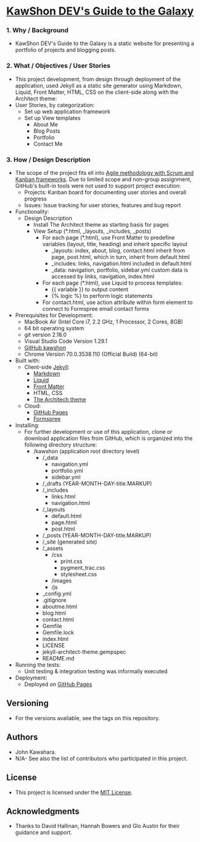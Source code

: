 # [KawShon DEV's Guide to the Galaxy](https://jkawahara.github.io/kawshon/)
### 1. Why / Background
  * KawShon DEV's Guide to the Galaxy is a static website for presenting a portfolio of projects and blogging posts.
 ### 2. What / Objectives / User Stories
  * This project development, from design through deployment of the application, used Jekyll as a static site generator using Markdown, Liquid, Front Matter, HTML, CSS on the client-side along with the Architect theme:
  * User Stories, by categorization:
    * Set up web application framework
    * Set up View templates
      * About Me
      * Blog Posts
      * Portfolio
      * Contact Me
 ### 3. How / Design Description
  * The scope of the project fits ell into [Agile methodology with Scrum and Kanban frameworks](https://en.wikipedia.org/wiki/Agile_software_development). Due to limited scope and non-group assignment, GitHub's built-in tools were not used to support project execution:
    * Projects: Kanban board for documenting user stories and overall progress
    * Issues: Issue tracking for user stories, features and bug report
  * Functionality:
    * Design Description
      * Install The Architect theme as starting basis for pages
      * View Setup (*.html, _layouts, _includes, _posts)
        * For each page (*.html), use Front Matter to predefine variables (layout, title, heading) and inherit specific layout
          * _layouts: index, about, blog, contact.html inherit from page, post.html, which in turn, inherit from default.html
          * _includes: links, navigation.html included in default.html 
          * _data: navigation, portfolio, sidebar.yml custom data is accessed by links, navigation, index.html  
        * For each page (*.html), use Liquid to process templates:
          * {{ variable }} to output content
          * {% logic %} to perform logic statements
        * For contact.html, use action attribute within form element to connect to Formspree email contact forms
  * Prerequisites for Development:
    * MacBook Air (Intel Core i7, 2.2 GHz, 1 Processor, 2 Cores, 8GB)
    * 64 bit operating system 
    * git version 2.18.0
    * Visual Studio Code Version 1.29.1
    * [GitHub kawshon](https://github.com/jkawahara/kawshon)
    * Chrome Version 70.0.3538.110 (Official Build) (64-bit)
  * Built with:
    * Client-side [Jekyll](https://jekyllrb.com/):
      * [Markdown](https://daringfireball.net/projects/markdown/)
      * [Liquid](https://shopify.github.io/liquid/)
      * [Front Matter](https://jekyllrb.com/docs/front-matter/)
      * HTML, CSS
      * [The Architech theme](https://github.com/pages-themes/architect)
    * Cloud:
      * [GitHub Pages](https://pages.github.com/)
      * [Formspree](https://formspree.io/)
  * Installing:
    * For further development or use of this application, clone or download application files from GitHub, which is organized into the following directory structure:
      * /kawshon (application root directory level)
        * /_data
          * navigation.yml
          * portfolio.yml
          * sidebar.yml
        * /_drafts (YEAR-MONTH-DAY-title.MARKUP)
        * /_includes
          * links.html
          * navigation.html
        * /_layouts
          * default.html
          * page.html
          * post.html
        * /_posts (YEAR-MONTH-DAY-title.MARKUP)
        * /_site (generated site)
        * /_assets
          * /css
            * print.css
            * pygment_trac.css
            * stylesheet.css
          * /images
          * /js
        * _config.yml
        * .gitignore
        * aboutme.html
        * blog.html
        * contact.html
        * Gemfile
        * Gemfile.lock
        * index.html
        * LICENSE
        * jekyll-architect-theme.gempspec
        * README.md
  * Running the tests:
    * Unit testing & integration testing was informally executed
  * Deployment:
    * Deployed on [GitHub Pages](https://jkawahara.github.io/kawshon/)
 ## Versioning
  * For the versions available, see the tags on this repository.
 ## Authors
  * John Kawahara.
  * N/A- See also the list of contributors who participated in this project.
 ## License
  * This project is licensed under the [MIT License](LICENSE).
 ## Acknowledgments
  * Thanks to David Hallinan, Hannah Bowers and Glo Austin for their guidance and support.
